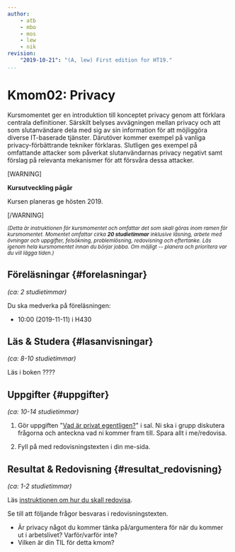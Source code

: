 ```yaml
---
author:
    - atb
    - mbo
    - mos
    - lew
    - nik
revision:
    "2019-10-21": "(A, lew) First edition for HT19."
...
```

Kmom02: Privacy
==================================

Kursmomentet ger en introduktion till konceptet privacy genom att förklara centrala definitioner. Särskilt belyses avvägningen mellan privacy och att som slutanvändare dela med sig av sin information för att möjliggöra diverse IT-baserade tjänster. Därutöver kommer exempel på vanliga privacy-förbättrande tekniker förklaras. Slutligen ges exempel på omfattande attacker som påverkat slutanvändarnas privacy negativt samt förslag på relevanta mekanismer för att försvåra dessa attacker.

[WARNING]

**Kursutveckling pågår**

Kursen planeras ge hösten 2019.

[/WARNING]



<!--more-->

<small><i>(Detta är instruktionen för kursmomentet och omfattar det som skall göras inom ramen för kursmomentet. Momentet omfattar cirka **20 studietimmar** inklusive läsning, arbete med övningar och uppgifter, felsökning, problemlösning, redovisning och eftertanke. Läs igenom hela kursmomentet innan du börjar jobba. Om möjligt -- planera och prioritera var du vill lägga tiden.)</i></small>



Föreläsningar  {#forelasningar}
---------------------------------

*(ca: 2 studietimmar)*

Du ska medverka på föreläsningen:

* 10:00 (2019-11-11) i H430



Läs &amp; Studera  {#lasanvisningar}
---------------------------------

*(ca: 8-10 studietimmar)*

Läs i boken ????



Uppgifter  {#uppgifter}
-------------------------------------------

*(ca: 10-14 studietimmar)*

1. Gör uppgiften "[Vad är privat egentligen?](uppgift/diskussion-vad-ar-privat-egentligen)" i sal. Ni ska i grupp diskutera frågorna och anteckna vad ni kommer fram till. Spara allt i me/redovisa.

1. Fyll på med redovisningstexten i din me-sida.

<!--
### Övningar {#ovningar}

Finns det övningar som studenten gör för att förbereda sig inför uppgifterna?



### Uppgifter {#uppgifter}

1. Gör uppgiften "[Vad är privat egentligen?](uppgift/diskussion-vad-ar-privat-egentligen)". Ni ska i grupp diskutera frågorna och anteckna vad ni kommer fram till. Spara allt i me/redovisa. -->


Resultat & Redovisning  {#resultat_redovisning}
-----------------------------------------------

*(ca: 1-2 studietimmar)*

Läs [instruktionen om hur du skall redovisa](./../redovisa).

Se till att följande frågor besvaras i redovisningstexten.

* Är privacy något du kommer tänka på/argumentera för när du kommer ut i arbetslivet? Varför/varför inte?
* Vilken är din TIL för detta kmom?
